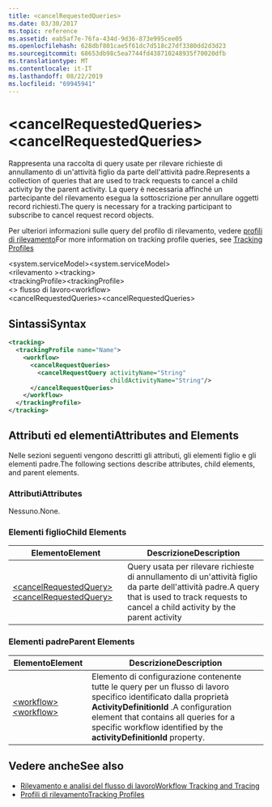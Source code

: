 ```yaml
---
title: <cancelRequestedQueries>
ms.date: 03/30/2017
ms.topic: reference
ms.assetid: eab5af7e-76fa-434d-9d36-873e995cee05
ms.openlocfilehash: 628dbf801cae5f61dc7d518c27df3380dd2d3d23
ms.sourcegitcommit: 68653db98c5ea7744fd438710248935f70020dfb
ms.translationtype: MT
ms.contentlocale: it-IT
ms.lasthandoff: 08/22/2019
ms.locfileid: "69945941"
---
```

# <a name="cancelrequestedqueries"></a><span data-ttu-id="1cc47-101">\<cancelRequestedQueries></span><span class="sxs-lookup"><span data-stu-id="1cc47-101">\<cancelRequestedQueries></span></span>
<span data-ttu-id="1cc47-102">Rappresenta una raccolta di query usate per rilevare richieste di annullamento di un'attività figlio da parte dell'attività padre.</span><span class="sxs-lookup"><span data-stu-id="1cc47-102">Represents a collection of queries that are used to track requests to cancel a child activity by the parent activity.</span></span> <span data-ttu-id="1cc47-103">La query è necessaria affinché un partecipante del rilevamento esegua la sottoscrizione per annullare oggetti record richiesti.</span><span class="sxs-lookup"><span data-stu-id="1cc47-103">The query is necessary for a tracking participant to subscribe to cancel request record objects.</span></span>  
  
 <span data-ttu-id="1cc47-104">Per ulteriori informazioni sulle query del profilo di rilevamento, vedere [profili di rilevamento](../../../windows-workflow-foundation/tracking-profiles.md)</span><span class="sxs-lookup"><span data-stu-id="1cc47-104">For more information on tracking profile queries, see [Tracking Profiles](../../../windows-workflow-foundation/tracking-profiles.md)</span></span>  
  
<span data-ttu-id="1cc47-105">\<system.serviceModel></span><span class="sxs-lookup"><span data-stu-id="1cc47-105">\<system.serviceModel></span></span>  
<span data-ttu-id="1cc47-106">\<rilevamento ></span><span class="sxs-lookup"><span data-stu-id="1cc47-106">\<tracking></span></span>  
<span data-ttu-id="1cc47-107">\<trackingProfile></span><span class="sxs-lookup"><span data-stu-id="1cc47-107">\<trackingProfile></span></span>  
<span data-ttu-id="1cc47-108">\<> flusso di lavoro</span><span class="sxs-lookup"><span data-stu-id="1cc47-108">\<workflow></span></span>  
<span data-ttu-id="1cc47-109">\<cancelRequestedQueries></span><span class="sxs-lookup"><span data-stu-id="1cc47-109">\<cancelRequestedQueries></span></span>  
  
## <a name="syntax"></a><span data-ttu-id="1cc47-110">Sintassi</span><span class="sxs-lookup"><span data-stu-id="1cc47-110">Syntax</span></span>  
  
```xml  
<tracking>
  <trackingProfile name="Name">
    <workflow>
      <cancelRequestQueries>
        <cancelRequestQuery activityName="String" 
                            childActivityName="String"/>
      </cancelRequestQueries>
    </workflow>
  </trackingProfile>
</tracking>  
```  
  
## <a name="attributes-and-elements"></a><span data-ttu-id="1cc47-111">Attributi ed elementi</span><span class="sxs-lookup"><span data-stu-id="1cc47-111">Attributes and Elements</span></span>  
 <span data-ttu-id="1cc47-112">Nelle sezioni seguenti vengono descritti gli attributi, gli elementi figlio e gli elementi padre.</span><span class="sxs-lookup"><span data-stu-id="1cc47-112">The following sections describe attributes, child elements, and parent elements.</span></span>  
  
### <a name="attributes"></a><span data-ttu-id="1cc47-113">Attributi</span><span class="sxs-lookup"><span data-stu-id="1cc47-113">Attributes</span></span>  
 <span data-ttu-id="1cc47-114">Nessuno.</span><span class="sxs-lookup"><span data-stu-id="1cc47-114">None.</span></span>  
  
### <a name="child-elements"></a><span data-ttu-id="1cc47-115">Elementi figlio</span><span class="sxs-lookup"><span data-stu-id="1cc47-115">Child Elements</span></span>  
  
|<span data-ttu-id="1cc47-116">Elemento</span><span class="sxs-lookup"><span data-stu-id="1cc47-116">Element</span></span>|<span data-ttu-id="1cc47-117">Descrizione</span><span class="sxs-lookup"><span data-stu-id="1cc47-117">Description</span></span>|  
|-------------|-----------------|  
|[<span data-ttu-id="1cc47-118">\<cancelRequestedQuery></span><span class="sxs-lookup"><span data-stu-id="1cc47-118">\<cancelRequestedQuery></span></span>](cancelrequestedquery.md)|<span data-ttu-id="1cc47-119">Query usata per rilevare richieste di annullamento di un'attività figlio da parte dell'attività padre.</span><span class="sxs-lookup"><span data-stu-id="1cc47-119">A query that is used to track requests to cancel a child activity by the parent activity</span></span>|  
  
### <a name="parent-elements"></a><span data-ttu-id="1cc47-120">Elementi padre</span><span class="sxs-lookup"><span data-stu-id="1cc47-120">Parent Elements</span></span>  
  
|<span data-ttu-id="1cc47-121">Elemento</span><span class="sxs-lookup"><span data-stu-id="1cc47-121">Element</span></span>|<span data-ttu-id="1cc47-122">Descrizione</span><span class="sxs-lookup"><span data-stu-id="1cc47-122">Description</span></span>|  
|-------------|-----------------|  
|[<span data-ttu-id="1cc47-123">\<workflow></span><span class="sxs-lookup"><span data-stu-id="1cc47-123">\<workflow></span></span>](workflow.md)|<span data-ttu-id="1cc47-124">Elemento di configurazione contenente tutte le query per un flusso di lavoro specifico identificato dalla proprietà **ActivityDefinitionId** .</span><span class="sxs-lookup"><span data-stu-id="1cc47-124">A configuration element that contains all queries for a specific workflow identified by the **activityDefinitionId** property.</span></span>|  
  
## <a name="see-also"></a><span data-ttu-id="1cc47-125">Vedere anche</span><span class="sxs-lookup"><span data-stu-id="1cc47-125">See also</span></span>

- [<span data-ttu-id="1cc47-126">Rilevamento e analisi del flusso di lavoro</span><span class="sxs-lookup"><span data-stu-id="1cc47-126">Workflow Tracking and Tracing</span></span>](../../../windows-workflow-foundation/workflow-tracking-and-tracing.md)
- [<span data-ttu-id="1cc47-127">Profili di rilevamento</span><span class="sxs-lookup"><span data-stu-id="1cc47-127">Tracking Profiles</span></span>](../../../windows-workflow-foundation/tracking-profiles.md)
